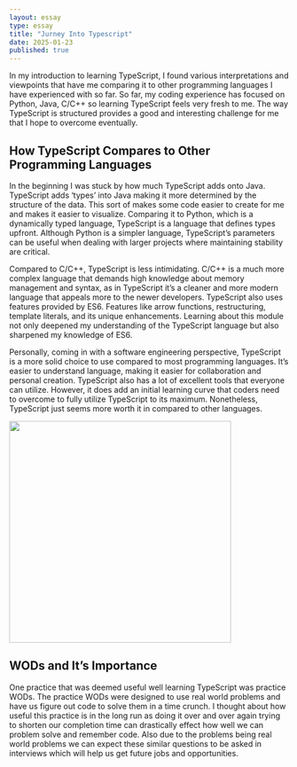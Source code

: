 ```yaml
---
layout: essay
type: essay
title: "Jurney Into Typescript"
date: 2025-01-23
published: true
---
```


In my introduction to learning TypeScript, I found various interpretations and viewpoints that have me comparing it to other programming languages I have experienced with so far. So far, my coding experience has focused on Python, Java, C/C++ so learning TypeScript feels very fresh to me. The way TypeScript is structured provides a good and interesting challenge for me that I hope to overcome eventually. 

## How TypeScript Compares to Other Programming Languages

In the beginning I was stuck by how much TypeScript adds onto Java. TypeScript adds ‘types’ into Java making it more determined by the structure of the data. This sort of makes some code easier to create for me and makes it easier to visualize. Comparing it to Python, which is a dynamically typed language, TypeScript is a language that defines types upfront. Although Python is a simpler language, TypeScript’s parameters can be useful when dealing with larger projects where maintaining stability are critical. 

Compared to C/C++, TypeScript is less intimidating. C/C++ is a much more complex language that demands high knowledge about memory management and syntax, as in TypeScript it’s a cleaner and more modern language that appeals more to the newer developers. TypeScript also uses features provided by ES6. Features like arrow functions, restructuring, template literals, and its unique enhancements. Learning about this module not only deepened my understanding of the TypeScript language but also sharpened my knowledge of ES6. 

Personally, coming in with a software engineering perspective, TypeScript is a more solid choice to use compared to most programming languages. It’s easier to understand language, making it easier for collaboration and personal creation. TypeScript also has a lot of excellent tools that everyone can utilize. However, it does add an initial learning curve that coders need to overcome to fully utilize TypeScript to its maximum. Nonetheless, TypeScript just seems more worth it in compared to other languages.

<img width="400px" class="TypeScript Screenshot" src="..img/Screenshot 2025-01-23 213653.jpg">

## WODs and It’s Importance

One practice that was deemed useful well learning TypeScript was practice WODs. The practice WODs were designed to use real world problems and have us figure out code to solve them in a time crunch. I thought about how useful this practice is in the long run as doing it over and over again trying to shorten our completion time can drastically effect how well we can problem solve and remember code. Also due to the problems being real world problems we can expect these similar questions to be asked in interviews which will help us get future jobs and opportunities. 
